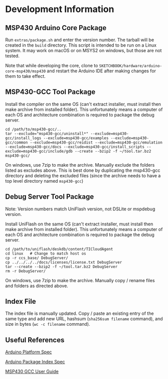 # Development Information



## MSP430 Arduino Core Package

Run `extras/package.sh` and enter the version number. The tarball will be created in the `build` directory. This script is intended to be run on a Linux system. It may work on macOS or on MSYS2 on windows, but those are not tested.

Note that while developing the core, clone to `SKETCHBOOK/hardware/arduino-core-msp430/msp430` and restart the Arduino IDE after making changes for them to take effect.



## MSP430-GCC Tool Package

Install the compiler on the same OS (can't extract installer, must install then make archive from installed folder). This unfortunately means a computer of each OS and architecture combination is required to package the debug server.

```
cd /path/to/msp430-gcc/..
tar --exclude="msp430-gcc/uninstall*" --exclude=msp430-gcc/install_logs --exclude=msp430-gcc/examples --exclude=msp430-gcc/common --exclude=msp430-gcc/reidist --exclude=msp430-gcc/emulation --exclude=msp430-gcc/docs --exclude=msp430-gcc/install_scripts --exclude=msp430-gcc/include/gdb --create --bzip2 -f ~/tool.tar.bz2 msp430-gcc/
```

On windows, use 7zip to make the archive. Manually exclude the folders listed as excludes above. This is best done by duplicating the msp430-gcc directory and deleting the excluded files (since the archive needs to have a top level directory named `msp430-gcc`)



## Debug Server Tool Package

Note: Version numbers match UniFlash version, not DSLite or mspdebug version.

Install UniFlash on the same OS (can't extract installer, must install then make archive from installed folder). This unfortunately means a computer of each OS and architecture combination is required to package the debug server.

```
cd /path/to/uniflash/deskdb/content/TICloudAgent
cd linux   # Change to match host os
cp -r ccs_base/ DebugServer/
cp ../../../../docs/licenses/license.txt DebugServer
tar --create --bzip2 -f ~/tool.tar.bz2 DebugServer
rm -r DebugServer/
```

On windows, use 7zip to make the archive. Manually copy / rename files and folders as directed above.



## Index File

The index file is manually updated. Copy / paste an existing entry of the same type and add new URL, hashsum (`sha256sum filename` command), and size in bytes (`wc -c filename` command). 



## Useful References

[Arduino Platform Spec](https://arduino.github.io/arduino-cli/0.31/platform-specification/)

[Arduino Package Index Spec](https://arduino.github.io/arduino-cli/0.31/package_index_json-specification/)

[MSP430 GCC User Guide](https://www.ti.com/lit/ug/slau646f/slau646f.pdf)
